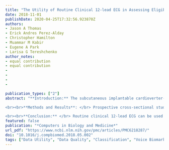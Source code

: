 ```yaml
---
title: "The Utility of Routine Clinical 12-lead ECG in Assessing Eligibility for Subcutaneous Implantable Cardioverter Defibrillator"
date: 2018-11-01
publishDate: 2020-04-25T17:32:56.923870Z
authors:
- Jason A Thomas
- Erick Andres Perez-Alday
- Christopher Hamilton
- Muammar M Kabir
- Eugene A Park
- Larisa G Tereshchenko
author_notes:
- equal contribution
- equal contribution
-
-
-
-

publication_types: ["2"]
abstract: "**Introduction:** The subcutaneous implantable cardioverter-defibrillator (S-ICD) is a lifesaving device. Recording of a specialized 3-lead electrocardiogram (ECG) is required for S-ICD eligibility assessment. The goals of this study were: (1) evaluate the effect of ECG filtering on S-ICD eligibility, and (2) simplify S-ICD eligibility assessment by development of an S-ICD ineligibility prediction tool, which utilizes the widely available routine 12-lead ECG.

<br><br>**Methods and Results**: </br> Prospective cross-sectional study participants [n=68; 54% male; 94% white, with wide ranges of age (18-81 y), body mass index (19-53), QRS duration (66-150 ms), and left ventricular ejection fraction (37-77 %)] underwent 12-lead supine, 3-lead supine and standing ECG recording. All 3-lead ECG recordings were assessed using the standard S-ICD pre-implantation ECG morphology screening. Backward, stepwise, logistic regression was used to build a model for 12-lead prediction of S-ICD eligibility. Select electrocardiogram waves and complexes: QRS, R-, S-, and T- amplitudes on all 12 leads, averaged QT interval, QRS duration, and R/T ratio in the lead with the largest T wave (R/Tmax) were included as predictors. The effect of ECG filtering on ECG morphology was evaluated. A total of 9 participants (13%) failed S-ICD screening prior to filtering. Filtering at 3-40 Hertz, similar to the S-ICD default, reduced S-ICD ineligibility to 4%. A regression model that included RII, SII-aVL, TI, II, aVL, aVF, V3-V6, and R/Tmax perfectly predicted S-ICD eligibility, with an Area Under the Receiver Operating Characteristic Curve of 1.0. 

<br><br>**Conclusion:** </br> Routine clinical 12-lead ECG can be used to predict S-ICD eligibility. ECG filtering may improve S-ICD eligibility."
featured: false
publication: "*Computers in Biology and Medicine*"
url_pdf: "https://www.ncbi.nlm.nih.gov/pmc/articles/PMC6218287/"
doi: "10.1016/j.compbiomed.2018.05.002"
tags: ["Data Utility", "Data Quality", "Classification", "Voice Biomarkers", "Prediction", "Regression", "Machine Learning", "Electrocardiogram", "Subcutaenous ICD", "Eligibility"]
---
```


